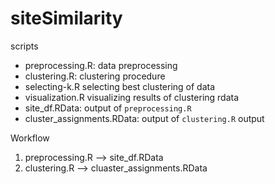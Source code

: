 # siteSimilarity

scripts
  - preprocessing.R:  data preprocessing
  - clustering.R:     clustering procedure
  - selecting-k.R     selecting best clustering of data
  - visualization.R   visualizing results of clustering
rdata
  - site_df.RData:              output of `preprocessing.R`
  - cluster_assignments.RData:  output of `clustering.R`
output


Workflow  
1. preprocessing.R --> site_df.RData
2. clustering.R --> cluaster_assignments.RData

